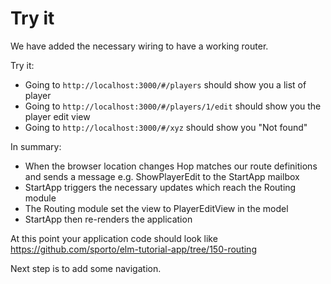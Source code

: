 # Try it

We have added the necessary wiring to have a working router.

Try it:

- Going to `http://localhost:3000/#/players` should show you a list of player
- Going to `http://localhost:3000/#/players/1/edit` should show you the player edit view
- Going to `http://localhost:3000/#/xyz` should show you "Not found"

In summary:

- When the browser location changes Hop matches our route definitions and sends a message e.g. ShowPlayerEdit to the StartApp mailbox
- StartApp triggers the necessary updates which reach the Routing module
- The Routing module set the view to PlayerEditView in the model
- StartApp then re-renders the application

At this point your application code should look like <https://github.com/sporto/elm-tutorial-app/tree/150-routing>


Next step is to add some navigation.

